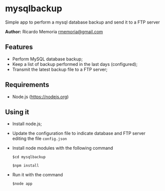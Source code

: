 

# mysqlbackup

Simple app to perform a mysql database backup and send it to a FTP server

**Author:** Ricardo Memoria
[rmemoria@gmail.com](rmemoria@gmail.com)

## Features

* Perform MySQL database backup;
* Keep a list of backup performed in the last days (configured);
* Transmit the latest backup file to a FTP server;

## Requirements

* Node.js (https://nodejs.org)

## Using it

* Install node.js;
* Update the configuration file to indicate database and FTP server editing the file `config.json`
* Install node modules with the following command

    `$cd mysqlbackup`

    `$npm install`

* Run it with the command

    `$node app`

